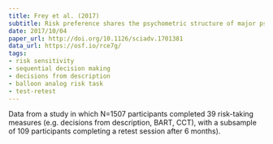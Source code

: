 ```yaml
---
title: Frey et al. (2017)
subtitle: Risk preference shares the psychometric structure of major psychological traits
date: 2017/10/04
paper_url: http://doi.org/10.1126/sciadv.1701381
data_url: https://osf.io/rce7g/
tags:
- risk sensitivity
- sequential decision making
- decisions from description
- balloon analog risk task
- test-retest
---
```


Data from a study in which N=1507 participants completed 39 risk-taking measures (e.g. decisions from description, BART, CCT), with a subsample of 109 participants completing a retest session after 6 months).
